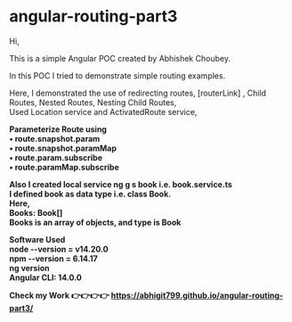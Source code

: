 # angular-routing-part3

Hi, <br/>

This is a simple Angular POC created by Abhishek Choubey. <br/>

In this POC I tried to demonstrate simple routing examples. <br/>

Here, I demonstrated the use of redirecting routes, [routerLink] , Child Routes, Nested Routes, Nesting Child Routes,  <br/>
Used Location service and ActivatedRoute service,

<b> Parameterize Route using <b/> <br/>
• route.snapshot.param <br/>
• route.snapshot.paramMap <br/>
• route.param.subscribe <br/>
• route.paramMap.subscribe <br/>

Also I created local service  ng g s book i.e. book.service.ts <br/>
I defined book as data type i.e. class Book. <br/>
Here, <br/>
Books: Book[]  <br/> 
Books is an array of objects, and type is Book  <br/>

Software Used <br/>
node --version = v14.20.0 <br/>
npm --version = 6.14.17 <br/>
ng version <br/>
Angular CLI: 14.0.0 <br/>

Check my Work 👉👉👉👉 https://abhigit799.github.io/angular-routing-part3/

<br/>

